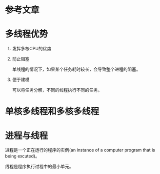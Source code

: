 # 参考文章

[1]:https://blog.csdn.net/qq_41212104/article/details/81773717 "史上最全 Java 多线程面试题及答案"
[2]: https://blog.csdn.net/ThinkWon/article/details/102021274 "进程和线程的区别(超详细)"

# 多线程优势

1. 发挥多核CPU的优势

2. 防止阻塞

   单线程的情况下，如果某个任务耗时较长，会导致整个进程的阻塞。

3. 便于建模

   可以将任务分解，不同的线程执行不同的任务。

# 单核多线程和多核多线程

# 进程与线程

进程是一个正在运行的程序的实例(an instance of a computer program that is being excuted)。

线程是程序执行过程中的最小单元。


